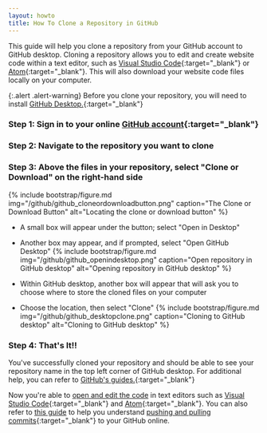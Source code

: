 ```yaml
---
layout: howto
title: How To Clone a Repository in GitHub
---
```


This guide will help you clone a repository from your GitHub account to GitHub desktop. Cloning a repository allows you to edit and create website code within a text editor, such as [Visual Studio Code](visualstudiocode.html){:target="_blank"} or [Atom](installatom.html){:target="_blank"}. This will also download your website code files locally on your computer.

{:.alert .alert-warning}
Before you clone your repository, you will need to install [GitHub Desktop.](githubdesktop.html){:target="_blank"}

### Step 1: Sign in to your online [GitHub account](https://github.com/){:target="_blank"}

### Step 2: Navigate to the repository you want to clone

### Step 3: Above the files in your repository, select "Clone or Download" on the right-hand side
{% include bootstrap/figure.md img="/github/github_cloneordownloadbutton.png" caption="The Clone or Download Button" alt="Locating the clone or download button" %}

- A small box will appear under the button; select "Open in Desktop"
- Another box may appear, and if prompted, select "Open GitHub Desktop"
{% include bootstrap/figure.md img="/github/github_openindesktop.png" caption="Open repository in GitHub desktop" alt="Opening repository in GitHub desktop" %}

- Within GitHub desktop, another box will appear that will ask you to choose where to store the cloned files on your computer
- Choose the location, then select "Clone"
{% include bootstrap/figure.md img="/github/github_desktopclone.png" caption="Cloning to GitHub desktop" alt="Cloning to GitHub desktop" %}

### Step 4: That's It!!

You've successfully cloned your repository and should be able to see your repository name in the top left corner of GitHub desktop. For additional help, you can refer to [GitHub's guides.](https://help.github.com/en/desktop/contributing-to-projects){:target="_blank"}

Now you're able to [open and edit the code](openrepointexteditor.html) in text editors such as [Visual Studio Code](visualstudiocode.html){:target="_blank"} and [Atom](installatom.html){:target="_blank"}. You can also refer to [this guide](pushpullchanges.html) to help you understand [pushing and pulling commits](https://help.github.com/en/desktop/contributing-to-projects/committing-and-reviewing-changes-to-your-project){:target="_blank"} to your GitHub online.
